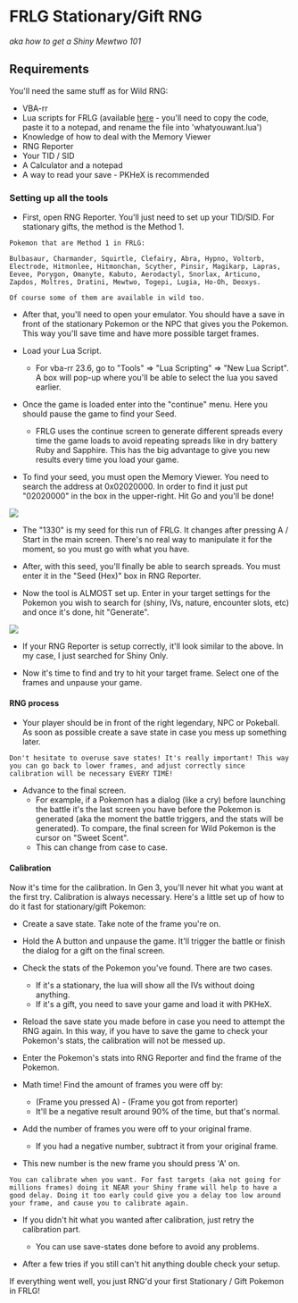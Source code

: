 # FRLG Stationary/Gift RNG
_aka how to get a Shiny Mewtwo 101_

## Requirements
You'll need the same stuff as for Wild RNG:
- VBA-rr
- Lua scripts for FRLG (available [here](https://projectpokemon.org/home/forums/topic/15187-gen-3-lua-scripts/?tab=comments#comment-127239) - you'll need to copy the code, paste it to a notepad, and rename the file into 'whatyouwant.lua')
- Knowledge of how to deal with the Memory Viewer
- RNG Reporter
- Your TID / SID
- A Calculator and a notepad
- A way to read your save - PKHeX is recommended

### Setting up all the tools

- First, open RNG Reporter. You'll just need to set up your TID/SID. For stationary gifts, the method is the Method 1.

```
Pokemon that are Method 1 in FRLG:

Bulbasaur, Charmander, Squirtle, Clefairy, Abra, Hypno, Voltorb, Electrode, Hitmonlee, Hitmonchan, Scyther, Pinsir, Magikarp, Lapras, Eevee, Porygon, Omanyte, Kabuto, Aerodactyl, Snorlax, Articuno, Zapdos, Moltres, Dratini, Mewtwo, Togepi, Lugia, Ho-Oh, Deoxys.

Of course some of them are available in wild too.
```

- After that, you'll need to open your emulator. You should have a save in front of the stationary Pokemon or the NPC that gives you the Pokemon. This way you'll save time and have more possible target frames.

- Load your Lua Script.  
  - For vba-rr 23.6, go to "Tools" => "Lua Scripting" => "New Lua Script".  A box will pop-up where you'll be able to select the lua you saved earlier.


- Once the game is loaded enter into the "continue" menu. Here you should pause the game to find your Seed.
  - FRLG uses the continue screen to generate different spreads every time the game loads to avoid repeating spreads like in dry battery Ruby and Sapphire. This has the big advantage to give you new results every time you load your game.


- To find your seed, you must open the Memory Viewer. You need to search the address at 0x02020000. In order to find it just put "02020000" in the box in the upper-right. Hit Go and you'll be done!

![](https://i.imgur.com/Vk4zYMm.png)

- The "1330" is my seed for this run of FRLG. It changes after pressing A / Start in the main screen. There's no real way to manipulate it for the moment, so you must go with what you have.

- After, with this seed, you'll finally be able to search spreads. You must enter it in the "Seed (Hex)" box in RNG Reporter.

- Now the tool is ALMOST set up. Enter in your target settings for the Pokemon you wish to search for (shiny, IVs, nature, encounter slots, etc) and once it's done, hit "Generate".

![](https://i.imgur.com/PIkK5i4.png)

- If your RNG Reporter is setup correctly, it'll look similar to the above. In my case, I just searched for Shiny Only.

- Now it's time to find and try to hit your target frame. Select one of the frames and unpause your game.

#### RNG process

- Your player should be in front of the right legendary, NPC or Pokeball. As soon as possible create a save state in case you mess up something later.
```
Don't hesitate to overuse save states! It's really important! This way you can go back to lower frames, and adjust correctly since calibration will be necessary EVERY TIME!
```

- Advance to the final screen.
  - For example, if a Pokemon has a dialog (like a cry) before launching the battle it's the last screen you have before the Pokemon is generated (aka the moment the battle triggers, and the stats will be generated). To compare, the final screen for Wild Pokemon is the cursor on "Sweet Scent".
  - This can change from case to case.

#### Calibration

Now it's time for the calibration. In Gen 3, you'll never hit what you want at the first try. Calibration is always necessary. Here's a little set up of how to do it fast for stationary/gift Pokemon:

- Create a save state. Take note of the frame you're on.

- Hold the A button and unpause the game. It'll trigger the battle or finish the dialog for a gift on the final screen.

- Check the stats of the Pokemon you've found. There are two cases.
  - If it's a stationary, the lua will show all the IVs without doing anything.
  - If it's a gift, you need to save your game and load it with PKHeX.


- Reload the save state you made before in case you need to attempt the RNG again.  In this way, if you have to save the game to check your Pokemon's stats, the calibration will not be messed up.

- Enter the Pokemon's stats into RNG Reporter and find the frame of the Pokemon.

- Math time! Find the amount of frames you were off by:
  - (Frame you pressed A) - (Frame you got from reporter)
  - It'll be a negative result around 90% of the time, but that's normal.

- Add the number of frames you were off to your original frame.  
  - If you had a negative number, subtract it from your original frame.  

- This new number is the new frame you should press 'A' on.
```
You can calibrate when you want. For fast targets (aka not going for millions frames) doing it NEAR your Shiny frame will help to have a good delay. Doing it too early could give you a delay too low around your frame, and cause you to calibrate again.
```

- If you didn't hit what you wanted after calibration, just retry the calibration part.
  - You can use save-states done before to avoid any problems.

- After a few tries if you still can't hit anything double check your setup.

If everything went well, you just RNG'd your first Stationary / Gift Pokemon in FRLG!
